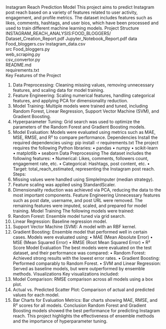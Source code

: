 Instagram Reach Prediction Model 
This project aims to predict Instagram post reach based on a variety of features related to user 
activity, engagement, and profile metrics. The dataset includes features such as likes, comments, 
hashtags, and user bios, which have been processed and used to train different machine learning 
models. 
Project Structure 
INSTAGRAM_REACH_ANALYSIS:FOOD_BLOGGERS/ 
             Dataset_Creation_Report.pdf 
             Jupyter_Notebook_Report.pdf 
      data 
            Food_bloggers.csv 
            Instagram_data.csv     
     src 
            Food_bloggers.py         
            web_scraping.py        
            csv_convertor.py             
     README.md                         
      requirements.txt                 
Key Features of the Project 
1. Data Preprocessing: Cleaning missing values, removing unnecessary features, and scaling 
data for model training. 
2. Feature Engineering: Scaling numerical features, handling categorical features, and applying 
PCA for dimensionality reduction. 
3. Model Training: Multiple models were trained and tuned, including Random Forest, Linear 
Regression, Support Vector Machine (SVM), and Gradient Boosting. 
4. Hyperparameter Tuning: Grid search was used to optimize the parameters of the Random 
Forest and Gradient Boosting models. 
5. Model Evaluation: Models were evaluated using metrics such as MAE, MSE, RMSE, and R² to 
compare performance. 
Dependencies 
Install the required dependencies using: 
            pip install -r requirements.txt 
The project requires the following Python libraries: 
• pandas 
• numpy 
• scikit-learn 
• matplotlib 
• seaborn 
Data Preprocessing 
The dataset includes the following features: 
• Numerical: Likes, comments, followers count, engagement rate, etc. 
• Categorical: Hashtags, post content, etc. 
• Target: total_reach_estimated, representing the Instagram post reach. 
Steps: 
1. Missing values were handled using SimpleImputer (median strategy). 
2. Feature scaling was applied using StandardScaler. 
3. Dimensionality reduction was achieved via PCA, reducing the data to the most important 
components. 
Feature Engineering 
Unnecessary features such as post date, username, and post URL were removed. The remaining 
features were imputed, scaled, and prepared for model training. 
Model Training 
The following models were trained: 
1. Random Forest: Ensemble model tuned via grid search. 
2. Linear Regression: Baseline regression model. 
3. Support Vector Machine (SVM): A model with an RBF kernel. 
4. Gradient Boosting: Ensemble model that performed well in certain cases. 
Models were evaluated using: 
• MAE (Mean Absolute Error) 
• MSE (Mean Squared Error) 
• RMSE (Root Mean Squared Error) 
• R² Score 
Model Evaluation 
The best models were evaluated on the test dataset, and their performance was compared: 
• Random Forest: Achieved strong results with the lowest error rates. 
• Gradient Boosting: Performed comparably to Random Forest. 
• SVM and Linear Regression: Served as baseline models, but were outperformed by 
ensemble methods. 
Visualizations 
Key visualizations included: 
1. Model Comparison: RMSE comparison across all models using a box plot. 
2. Actual vs. Predicted Scatter Plot: Comparison of actual and predicted values for each model. 
3. Bar Charts for Evaluation Metrics: Bar charts showing MAE, RMSE, and R² scores for all 
models. 
Conclusion 
Random Forest and Gradient Boosting models showed the best performance for predicting Instagram 
reach. This project highlights the effectiveness of ensemble methods and the importance of 
hyperparameter tuning.

